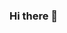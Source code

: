 ### Hi there 👋

<!--
**Aasticksharma73/Aasticksharma73** is a ✨ _special_ ✨ repository because its `README.md` (this file) appears on your GitHub profile.

Here are some ideas to get you started:

 🔭 I’m currently working on something cool
- 🌱 I’m currently learning  MERN stack
- 👯 I’m looking to collaborate on ...
- 🤔 I’m looking for help with ...
- 💬 Ask me about Javascript/Typescript/Python or Angular/React/Express/Flask
- 📫 How to reach me: ...
- 😄 Pronouns: ...
- ⚡ Fun fact: ...
-->
